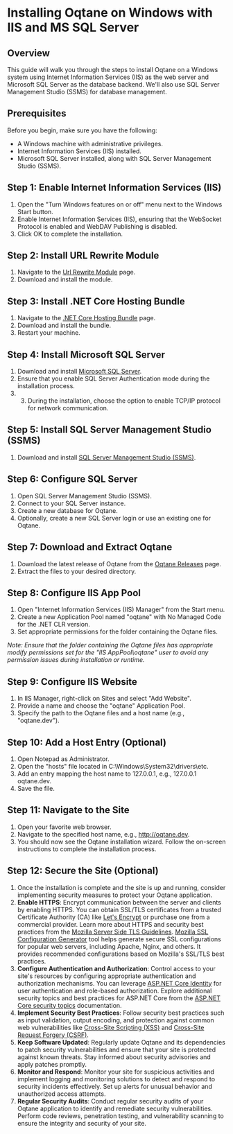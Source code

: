 # Installing Oqtane on Windows with IIS and MS SQL Server

## Overview

This guide will walk you through the steps to install Oqtane on a Windows system using Internet Information Services (IIS) as the web server and Microsoft SQL Server as the database backend. We'll also use SQL Server Management Studio (SSMS) for database management.

## Prerequisites

Before you begin, make sure you have the following:

- A Windows machine with administrative privileges.
- Internet Information Services (IIS) installed.
- Microsoft SQL Server installed, along with SQL Server Management Studio (SSMS).

## Step 1: Enable Internet Information Services (IIS)

1. Open the "Turn Windows features on or off" menu next to the Windows Start button.
2. Enable Internet Information Services (IIS), ensuring that the WebSocket Protocol is enabled and WebDAV Publishing is disabled.
3. Click OK to complete the installation.

## Step 2: Install URL Rewrite Module

1. Navigate to the [Url Rewrite Module](https://www.iis.net/downloads/microsoft/url-rewrite) page.
2. Download and install the module.

## Step 3: Install .NET Core Hosting Bundle

1. Navigate to the [.NET Core Hosting Bundle](https://dotnet.microsoft.com/download) page.
2. Download and install the bundle.
3. Restart your machine.

## Step 4: Install Microsoft SQL Server

1. Download and install [Microsoft SQL Server](https://www.microsoft.com/en-us/sql-server/sql-server-downloads).
2. Ensure that you enable SQL Server Authentication mode during the installation process.
3. 3. During the installation, choose the option to enable TCP/IP protocol for network communication.

## Step 5: Install SQL Server Management Studio (SSMS)

1. Download and install [SQL Server Management Studio (SSMS)](https://docs.microsoft.com/en-us/sql/ssms/download-sql-server-management-studio-ssms).

## Step 6: Configure SQL Server

1. Open SQL Server Management Studio (SSMS).
2. Connect to your SQL Server instance.
3. Create a new database for Oqtane.
4. Optionally, create a new SQL Server login or use an existing one for Oqtane.

## Step 7: Download and Extract Oqtane

1. Download the latest release of Oqtane from the [Oqtane Releases](https://github.com/oqtane/oqtane.framework/releases/latest) page.
2. Extract the files to your desired directory.

## Step 8: Configure IIS App Pool

1. Open "Internet Information Services (IIS) Manager" from the Start menu.
2. Create a new Application Pool named "oqtane" with No Managed Code for the .NET CLR version.
3. Set appropriate permissions for the folder containing the Oqtane files.

_Note: Ensure that the folder containing the Oqtane files has appropriate modify permissions set for the "IIS AppPool\oqtane" user to avoid any permission issues during installation or runtime._

## Step 9: Configure IIS Website

1. In IIS Manager, right-click on Sites and select "Add Website".
2. Provide a name and choose the "oqtane" Application Pool.
3. Specify the path to the Oqtane files and a host name (e.g., "oqtane.dev").

## Step 10: Add a Host Entry (Optional)

1. Open Notepad as Administrator.
2. Open the "hosts" file located in C:\Windows\System32\drivers\etc.
3. Add an entry mapping the host name to 127.0.0.1, e.g., 127.0.0.1 oqtane.dev.
4. Save the file.

## Step 11: Navigate to the Site

1. Open your favorite web browser.
2. Navigate to the specified host name, e.g., http://oqtane.dev.
3. You should now see the Oqtane installation wizard. Follow the on-screen instructions to complete the installation process.

## Step 12: Secure the Site (Optional)

1. Once the installation is complete and the site is up and running, consider implementing security measures to protect your Oqtane application.
2. **Enable HTTPS**: Encrypt communication between the server and clients by enabling HTTPS. You can obtain SSL/TLS certificates from a trusted Certificate Authority (CA) like [Let's Encrypt](https://letsencrypt.org/) or purchase one from a commercial provider. Learn more about HTTPS and security best practices from the [Mozilla Server Side TLS Guidelines](https://wiki.mozilla.org/Security/Server_Side_TLS). [Mozilla SSL Configuration Generator](https://ssl-config.mozilla.org/) tool helps generate secure SSL configurations for popular web servers, including Apache, Nginx, and others. It provides recommended configurations based on Mozilla's SSL/TLS best practices.
3. **Configure Authentication and Authorization**: Control access to your site's resources by configuring appropriate authentication and authorization mechanisms. You can leverage [ASP.NET Core Identity](https://docs.microsoft.com/en-us/aspnet/core/security/authentication/identity) for user authentication and role-based authorization. Explore additional security topics and best practices for ASP.NET Core from the [ASP.NET Core security topics](https://learn.microsoft.com/en-us/aspnet/core/security) documentation.
4. **Implement Security Best Practices**: Follow security best practices such as input validation, output encoding, and protection against common web vulnerabilities like [Cross-Site Scripting (XSS)](https://owasp.org/www-community/attacks/xss/) and [Cross-Site Request Forgery (CSRF)](https://owasp.org/www-community/attacks/csrf/).
5. **Keep Software Updated**: Regularly update Oqtane and its dependencies to patch security vulnerabilities and ensure that your site is protected against known threats. Stay informed about security advisories and apply patches promptly.
6. **Monitor and Respond**: Monitor your site for suspicious activities and implement logging and monitoring solutions to detect and respond to security incidents effectively. Set up alerts for unusual behavior and unauthorized access attempts.
7. **Regular Security Audits**: Conduct regular security audits of your Oqtane application to identify and remediate security vulnerabilities. Perform code reviews, penetration testing, and vulnerability scanning to ensure the integrity and security of your site.


